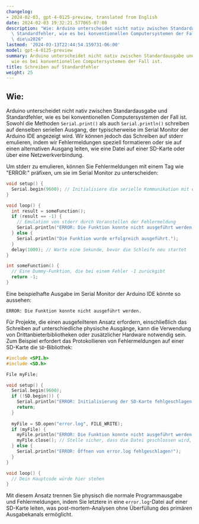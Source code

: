 ```yaml
---
changelog:
- 2024-02-03, gpt-4-0125-preview, translated from English
date: 2024-02-03 19:32:21.577065-07:00
description: "Wie: Arduino unterscheidet nicht nativ zwischen Standardausgabe und\
  \ Standardfehler, wie es bei konventionellen Computersystemen der Fall ist. Sowohl\
  \ die\u2026"
lastmod: '2024-03-13T22:44:54.159731-06:00'
model: gpt-4-0125-preview
summary: Arduino unterscheidet nicht nativ zwischen Standardausgabe und Standardfehler,
  wie es bei konventionellen Computersystemen der Fall ist.
title: Schreiben auf Standardfehler
weight: 25
---
```


## Wie:
Arduino unterscheidet nicht nativ zwischen Standardausgabe und Standardfehler, wie es bei konventionellen Computersystemen der Fall ist. Sowohl die Methoden `Serial.print()` als auch `Serial.println()` schreiben auf denselben seriellen Ausgang, der typischerweise im Serial Monitor der Arduino IDE angezeigt wird. Wir können jedoch das Schreiben auf stderr emulieren, indem wir Fehlermeldungen speziell formatieren oder sie auf einen alternativen Ausgang leiten, wie eine Datei auf einer SD-Karte oder über eine Netzwerkverbindung.

Um stderr zu emulieren, können Sie Fehlermeldungen mit einem Tag wie "ERROR:" präfixen, um sie im Serial Monitor zu unterscheiden:

```cpp
void setup() {
  Serial.begin(9600); // Initialisiere die serielle Kommunikation mit einer Baudrate von 9600
}

void loop() {
  int result = someFunction();
  if (result == -1) {
    // Emulation von stderr durch Voranstellen der Fehlermeldung
    Serial.println("ERROR: Die Funktion konnte nicht ausgeführt werden.");
  } else {
    Serial.println("Die Funktion wurde erfolgreich ausgeführt.");
  }
  delay(1000); // Warte eine Sekunde, bevor die Schleife neu startet
}

int someFunction() {
  // Eine Dummy-Funktion, die bei einem Fehler -1 zurückgibt
  return -1;
}
```

Eine beispielhafte Ausgabe im Serial Monitor der Arduino IDE könnte so aussehen:

```
ERROR: Die Funktion konnte nicht ausgeführt werden.
```

Für Projekte, die einen ausgefeilteren Ansatz erfordern, einschließlich das Schreiben auf unterschiedliche physische Ausgänge, kann die Verwendung von Drittanbieterbibliotheken oder zusätzlicher Hardware notwendig sein. Zum Beispiel erfordert das Protokollieren von Fehlermeldungen auf einer SD-Karte die `SD`-Bibliothek:

```cpp
#include <SPI.h>
#include <SD.h>

File myFile;

void setup() {
  Serial.begin(9600);
  if (!SD.begin()) {
    Serial.println("ERROR: Initialisierung der SD-Karte fehlgeschlagen!");
    return;
  }
  
  myFile = SD.open("error.log", FILE_WRITE);
  if (myFile) {
    myFile.println("ERROR: Die Funktion konnte nicht ausgeführt werden.");
    myFile.close(); // Stelle sicher, dass die Datei geschlossen wird, um den Inhalt zu speichern
  } else {
    Serial.println("ERROR: Öffnen von error.log fehlgeschlagen!");
  }
}

void loop() {
  // Dein Hauptcode würde hier stehen
}
```

Mit diesem Ansatz trennen Sie physisch die normale Programmausgabe und Fehlermeldungen, indem Sie letztere in eine `error.log`-Datei auf einer SD-Karte leiten, was post-mortem-Analysen ohne Überfüllung des primären Ausgabekanals ermöglicht.

